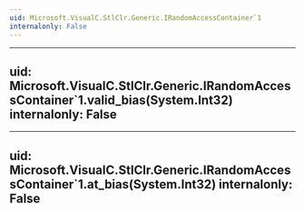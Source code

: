 ```yaml
---
uid: Microsoft.VisualC.StlClr.Generic.IRandomAccessContainer`1
internalonly: False
---
```


---
uid: Microsoft.VisualC.StlClr.Generic.IRandomAccessContainer`1.valid_bias(System.Int32)
internalonly: False
---

---
uid: Microsoft.VisualC.StlClr.Generic.IRandomAccessContainer`1.at_bias(System.Int32)
internalonly: False
---
